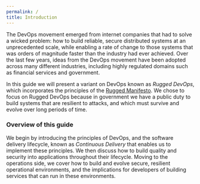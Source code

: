 ```yaml
---
permalink: /
title: Introduction
---
```


The DevOps movement emerged from internet companies that had to solve a
wicked problem: how to build reliable, secure distributed systems at
an unprecedented scale, while enabling a rate of change to those
systems that was orders of magnitude faster than the industry had ever
achieved. Over the last few years, ideas from the DevOps movement have been adopted across many different
industries, including highly regulated domains such as financial
services and government.

In this guide we will present a variant on
DevOps known as _Rugged DevOps_, which incorporates the principles of
the [Rugged Manifesto](https://www.ruggedsoftware.org/). We chose to
focus on Rugged DevOps because in government we have a public duty to build systems
that are resilient to attacks, and which must survive and evolve over
long periods of time.

### Overview of this guide

We begin by introducing the principles of DevOps, and the software
delivery lifecycle, known as _Continuous Delivery_ that enables us to
implement these principles. We then discuss how to build quality and
security into applications throughout their lifecycle. Moving to the
operations side, we cover how to build and evolve secure, resilient
operational environments, and the implications for developers of
building services that can run in these environments.
